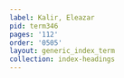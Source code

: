 ```yaml
---
label: Kalir, Eleazar
pid: term346
pages: '112'
order: '0505'
layout: generic_index_term
collection: index-headings
---
```

